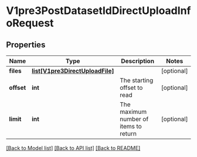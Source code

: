 # V1pre3PostDatasetIdDirectUploadInfoRequest

## Properties
Name | Type | Description | Notes
------------ | ------------- | ------------- | -------------
**files** | [**list[V1pre3DirectUploadFile]**](V1pre3DirectUploadFile.md) |  | [optional] 
**offset** | **int** | The starting offset to read | [optional] 
**limit** | **int** | The maximum number of items to return | [optional] 

[[Back to Model list]](../README.md#documentation-for-models) [[Back to API list]](../README.md#documentation-for-api-endpoints) [[Back to README]](../README.md)

